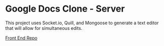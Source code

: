 # Google Docs Clone - Server

This project uses Socket.io, Quill, and Mongoose to generate a text editor that will allow for simultaneous edits. 

[Front End Repo](https://github.com/bryanakitchen/google-docs-clone-front)
